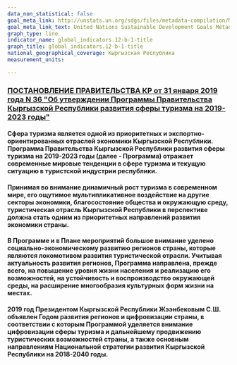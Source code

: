 ```yaml
---
data_non_statistical: false
goal_meta_link: http://unstats.un.org/sdgs/files/metadata-compilation/Metadata-Goal-12.pdf
goal_meta_link_text: United Nations Sustainable Development Goals Metadata (pdf 782kB)
graph_type: line
indicator_name: global_indicators.12-b-1-title
graph_title: global_indicators.12-b-1-title
national_geographical_coverage: Кыргызская Республика
measurement_units: 

---
```

### [ПОСТАНОВЛЕНИЕ ПРАВИТЕЛЬСТВА КР от 31 января 2019 года N 36 "Об утверждении Программы Правительства Кыргызской Республики развития сферы туризма на 2019-2023 годы"](http://base.spinform.ru/show_doc.fwx?rgn=113524)
#### Сфера туризма является одной из приоритетных и экспортно-ориентированных отраслей экономики Кыргызской Республики. Программа Правительства Кыргызской Республики развития сферы туризма на 2019-2023 годы (далее - Программа) отражает современные мировые тенденции в сфере туризма и текущую ситуацию в туристской индустрии республики.
#### Принимая во внимание динамичный рост туризма в современном мире, его ощутимое мультипликативное воздействие на другие секторы экономики, благосостояние общества и окружающую среду, туристическая отрасль Кыргызской Республики в перспективе должна стать одним из приоритетных направлений развития экономики страны.
#### В Программе и в Плане мероприятий большое внимание уделено социально-экономическому развитию регионов страны, которые являются локомотивом развития туристической отрасли. Учитывая актуальность развития регионов, Программа направлена, прежде всего, на повышение уровня жизни населения и реализацию его возможностей, на устойчивость и воспроизводство окружающей среды, на расширение многообразия культурных форм жизни на местах.
#### 2019 год Президентом Кыргызской Республики Жээнбековым С.Ш. объявлен Годом развития регионов и цифровизации страны, в соответствии с которым Программой уделяется внимание цифровизации сферы туризма и дальнейшему продвижению туристических возможностей страны, а также основным направлениям Национальной стратегии развития Кыргызской Республики на 2018-2040 годы.
